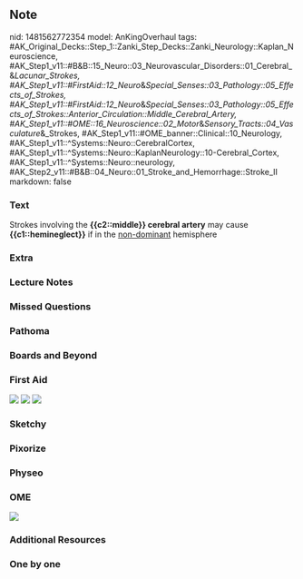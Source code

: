 ## Note
nid: 1481562772354
model: AnKingOverhaul
tags: #AK_Original_Decks::Step_1::Zanki_Step_Decks::Zanki_Neurology::Kaplan_Neuroscience, #AK_Step1_v11::#B&B::15_Neuro::03_Neurovascular_Disorders::01_Cerebral_&_Lacunar_Strokes, #AK_Step1_v11::#FirstAid::12_Neuro_&_Special_Senses::03_Pathology::05_Effects_of_Strokes, #AK_Step1_v11::#FirstAid::12_Neuro_&_Special_Senses::03_Pathology::05_Effects_of_Strokes::Anterior_Circulation::Middle_Cerebral_Artery, #AK_Step1_v11::#OME::16_Neuroscience::02_Motor_&_Sensory_Tracts::04_Vasculature_&_Strokes, #AK_Step1_v11::#OME_banner::Clinical::10_Neurology, #AK_Step1_v11::^Systems::Neuro::CerebralCortex, #AK_Step1_v11::^Systems::Neuro::KaplanNeurology::10-Cerebral_Cortex, #AK_Step1_v11::^Systems::Neuro::neurology, #AK_Step2_v11::#B&B::04_Neuro::01_Stroke_and_Hemorrhage::Stroke_II
markdown: false

### Text
<div>
  Strokes involving the <b>{{c2::middle}} cerebral artery</b> may
  cause <b>{{c1::hemineglect}}</b> if in the <u>non-dominant</u>
  hemisphere
</div>

### Extra


### Lecture Notes


### Missed Questions


### Pathoma


### Boards and Beyond


### First Aid
<img src="tmpt036UI.png"> <img src="tmp5jO3V3.png"> <img src=
"tmpUwgoyI.png">

### Sketchy


### Pixorize


### Physeo


### OME
<div class="ome-widget">
  <a href=
  "https://onlinemeded.org/spa/neurology?ref=anki"><img src="_OME_AnkiFlashcards_Topic_4.png"></a>
</div>

### Additional Resources


### One by one

